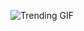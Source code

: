 
<!-- GIF_SECTION -->
![Trending GIF](https://media4.giphy.com/media/v1.Y2lkPThiYjIxNzcyYmZlb25jaGVhbXdxMXVpMG55cWFzbWQ2bjNsanh0eTBoYjJnOXVwNCZlcD12MV9naWZzX3NlYXJjaCZjdD1n/M0LSVgFzV8x86iQonb/giphy.gif)
<!-- END_GIF_SECTION -->
